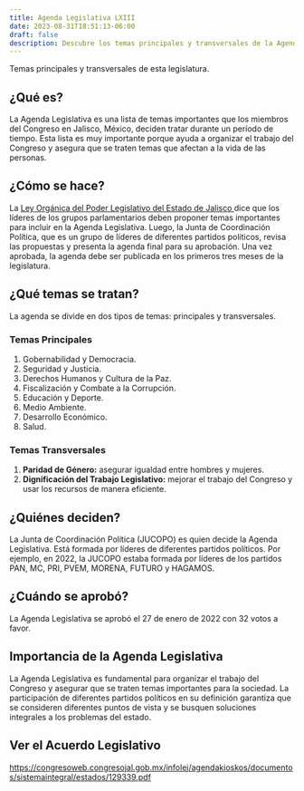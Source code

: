 ```yaml
---
title: Agenda Legislativa LXIII
date: 2023-08-31T18:51:13-06:00
draft: false
description: Descubre los temas principales y transversales de la Agenda Legislativa LXIII del Congreso en Jalisco, México
---
```


Temas principales y transversales de esta legislatura.
<!--more-->

## ¿Qué es?

La Agenda Legislativa es una lista de temas importantes que los miembros del Congreso en Jalisco, México, deciden tratar durante un período de tiempo. Esta lista es muy importante porque ayuda a organizar el trabajo del Congreso y asegura que se traten temas que afectan a la vida de las personas.

## ¿Cómo se hace?

La <a href="https://congresoweb.congresojal.gob.mx/infolej/sistemaintegral/gaceta/documentos/2.-%20Ley%20Org%C3%A1nica%20del%20Poder%20Legislativo%20del%20Estado%20de%20Jalisco.pdf" target="_blank"> Ley Orgánica del Poder Legislativo del Estado de Jalisco </a> dice que los líderes de los grupos parlamentarios deben proponer temas importantes para incluir en la Agenda Legislativa. Luego, la Junta de Coordinación Política, que es un grupo de líderes de diferentes partidos políticos, revisa las propuestas y presenta la agenda final para su aprobación. Una vez aprobada, la agenda debe ser publicada en los primeros tres meses de la legislatura.

## ¿Qué temas se tratan?

La agenda se divide en dos tipos de temas: principales y transversales. 

### Temas Principales

1. Gobernabilidad y Democracia.
2. Seguridad y Justicia.
3. Derechos Humanos y Cultura de la Paz.
4. Fiscalización y Combate a la Corrupción.
5. Educación y Deporte.
6. Medio Ambiente.
7. Desarrollo Económico.
8. Salud.

### Temas Transversales

1. **Paridad de Género:** asegurar igualdad entre hombres y mujeres.
2. **Dignificación del Trabajo Legislativo:** mejorar el trabajo del Congreso y usar los recursos de manera eficiente.

## ¿Quiénes deciden?

La Junta de Coordinación Política (JUCOPO) es quien decide la Agenda Legislativa. Está formada por líderes de diferentes partidos políticos. Por ejemplo, en 2022, la JUCOPO estaba formada por líderes de los partidos PAN, MC, PRI, PVEM, MORENA, FUTURO y HAGAMOS.

## ¿Cuándo se aprobó?

La Agenda Legislativa se aprobó el 27 de enero de 2022 con 32 votos a favor.

## Importancia de la Agenda Legislativa

La Agenda Legislativa es fundamental para organizar el trabajo del Congreso y asegurar que se traten temas importantes para la sociedad. La participación de diferentes partidos políticos en su definición garantiza que se consideren diferentes puntos de vista y se busquen soluciones integrales a los problemas del estado.

## Ver el Acuerdo Legislativo
<a href="https://congresoweb.congresojal.gob.mx/infolej/agendakioskos/documentos/sistemaintegral/estados/129339.pdf" target="_blank">https://congresoweb.congresojal.gob.mx/infolej/agendakioskos/documentos/sistemaintegral/estados/129339.pdf </a>

